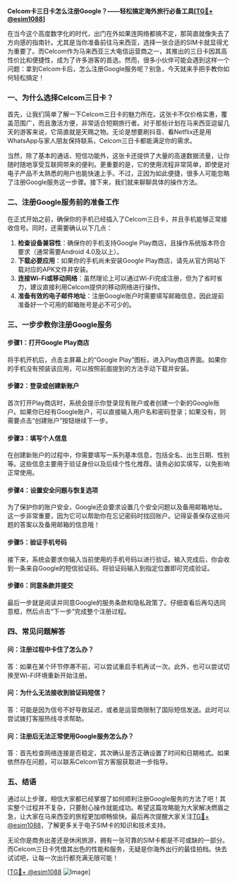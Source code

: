 **Celcom卡三日卡怎么注册Google？——轻松搞定海外旅行必备工具[[TG💪+ @esim1088](https://t.me/s/esim1088)]**

在当今这个高度数字化的时代，出门在外如果连网络都搞不定，那简直就像失去了方向感的指南针。尤其是当你准备前往马来西亚，选择一张合适的SIM卡就显得尤为重要了。而Celcom作为马来西亚三大电信运营商之一，其推出的三日卡因其高性价比和便捷性，成为了许多游客的首选。然而，很多小伙伴可能会遇到这样一个问题：拿到Celcom卡后，怎么注册Google服务呢？别急，今天就来手把手教你如何轻松搞定！

### **一、为什么选择Celcom三日卡？**

首先，让我们简单了解一下Celcom三日卡的魅力所在。这张卡不仅价格实惠，覆盖范围广，而且激活方便，非常适合短期旅行者。对于那些计划在马来西亚逗留几天的游客来说，它简直就是天赐之物。无论是想要刷抖音、看Netflix还是用WhatsApp与家人朋友保持联系，Celcom三日卡都能满足你的需求。

当然，除了基本的通话、短信功能外，这张卡还提供了大量的高速数据流量，让你随时随地享受互联网带来的便利。更重要的是，它的使用流程非常简单，即使是对电子产品不太熟悉的用户也能快速上手。不过，正因为如此便捷，很多人可能忽略了注册Google服务这一步骤。接下来，我们就来聊聊具体的操作方法。

### **二、注册Google服务前的准备工作**

在正式开始之前，确保你的手机已经插入了Celcom三日卡，并且手机能够正常接收信号。同时，还需要确认以下几点：

1. **检查设备兼容性**：确保你的手机支持Google Play商店，且操作系统版本符合要求（通常需要Android 4.0及以上）。
2. **下载必要应用**：如果你的手机尚未安装Google Play商店，请先从官方网站下载对应的APK文件并安装。
3. **连接Wi-Fi或移动网络**：虽然理论上可以通过Wi-Fi完成注册，但为了省时省力，建议直接利用Celcom提供的移动网络进行操作。
4. **准备有效的电子邮件地址**：注册Google账户时需要填写邮箱信息，因此提前准备好一个可用的邮箱账号是必不可少的。

### **三、一步步教你注册Google服务**

#### **步骤1：打开Google Play商店**
将手机开机后，点击主屏幕上的“Google Play”图标，进入Play商店界面。如果你的手机没有预装该应用，可以按照前面提到的方法手动下载并安装。

#### **步骤2：登录或创建新账户**
首次打开Play商店时，系统会提示你登录现有账户或者创建一个新的Google账户。如果你已经有Google账户，可以直接输入用户名和密码登录；如果没有，则需要点击“创建账户”按钮继续下一步。

#### **步骤3：填写个人信息**
在创建新账户的过程中，你需要填写一系列基本信息，包括全名、出生日期、性别等。这些信息主要用于验证身份以及后续个性化推荐。请务必如实填写，以免影响正常使用。

#### **步骤4：设置安全问题与恢复选项**
为了保护你的账户安全，Google还会要求设置几个安全问题以及备用邮箱地址。这一步非常重要，因为它可以帮助你在忘记密码时找回账户。记得妥善保存这些问题的答案以及备用邮箱的信息哦！

#### **步骤5：验证手机号码**
接下来，系统会要求你输入当前使用的手机号码以进行验证。输入完成后，你会收到一条来自Google的短信验证码。将验证码输入到指定位置即可完成验证。

#### **步骤6：同意条款并提交**
最后一步就是阅读并同意Google的服务条款和隐私政策了。仔细查看后再勾选同意框，然后点击“下一步”完成整个注册过程。

### **四、常见问题解答**

#### **问：注册过程中卡住了怎么办？**
答：如果在某个环节停滞不前，可以尝试重启手机再试一次。此外，也可以尝试切换至Wi-Fi环境重新开始注册。

#### **问：为什么无法接收到验证码短信？**
答：可能是因为信号不好导致延迟，或者是运营商限制了国际短信发送。此时可以尝试拨打客服热线寻求帮助。

#### **问：注册后无法正常使用Google服务怎么办？**
答：首先检查网络连接是否稳定，其次确认是否正确设置了时间和日期格式。如果依然存在问题，可以联系Celcom官方客服获取进一步指导。

### **五、结语**

通过以上步骤，相信大家都已经掌握了如何顺利注册Google服务的方法了吧！其实整个过程并不复杂，只要耐心操作就能成功。希望这篇攻略能为大家解决燃眉之急，让大家在马来西亚的旅程更加顺畅愉快。最后再次提醒大家关注[TG💪+ @esim1088](https://t.me/s/esim1088)，了解更多关于电子SIM卡的知识和技术支持。

无论你是商务出差还是休闲旅游，拥有一张可靠的SIM卡都是不可或缺的一部分。而Celcom三日卡凭借其出色的性能和服务，无疑是你海外出行的最佳拍档。快去试试吧，让每一次出行都充满无限可能！

[[TG💪+ @esim1088](https://t.me/s/esim1088) ![Image](https://i.postimg.cc/4NQfJmqS/Snipaste-2025-05-13-00-14-12.png)]
